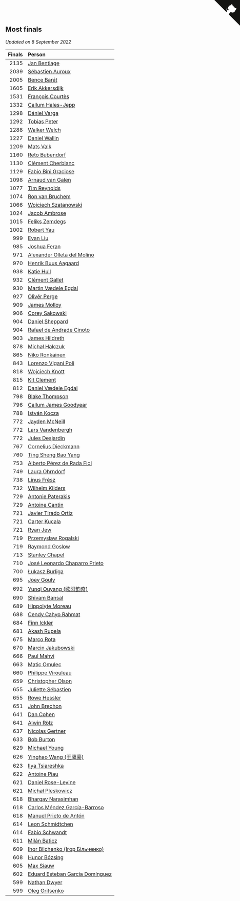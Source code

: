 ## Most finals

*Updated on  8 September 2022*

| Finals | Person |
| ---: | :--- |
| 2135 | [Jan Bentlage](https://www.worldcubeassociation.org/persons/2010BENT01) |
| 2039 | [Sébastien Auroux](https://www.worldcubeassociation.org/persons/2008AURO01) |
| 2005 | [Bence Barát](https://www.worldcubeassociation.org/persons/2008BARA01) |
| 1605 | [Erik Akkersdijk](https://www.worldcubeassociation.org/persons/2005AKKE01) |
| 1531 | [François Courtès](https://www.worldcubeassociation.org/persons/2008COUR01) |
| 1332 | [Callum Hales-Jepp](https://www.worldcubeassociation.org/persons/2012HALE01) |
| 1298 | [Dániel Varga](https://www.worldcubeassociation.org/persons/2008VARG01) |
| 1292 | [Tobias Peter](https://www.worldcubeassociation.org/persons/2014PETE03) |
| 1288 | [Walker Welch](https://www.worldcubeassociation.org/persons/2011WELC01) |
| 1227 | [Daniel Wallin](https://www.worldcubeassociation.org/persons/2013WALL03) |
| 1209 | [Mats Valk](https://www.worldcubeassociation.org/persons/2007VALK01) |
| 1160 | [Reto Bubendorf](https://www.worldcubeassociation.org/persons/2012BUBE01) |
| 1130 | [Clément Cherblanc](https://www.worldcubeassociation.org/persons/2014CHER05) |
| 1129 | [Fabio Bini Graciose](https://www.worldcubeassociation.org/persons/2010GRAC02) |
| 1098 | [Arnaud van Galen](https://www.worldcubeassociation.org/persons/2006GALE01) |
| 1077 | [Tim Reynolds](https://www.worldcubeassociation.org/persons/2005REYN01) |
| 1074 | [Ron van Bruchem](https://www.worldcubeassociation.org/persons/2003BRUC01) |
| 1066 | [Wojciech Szatanowski](https://www.worldcubeassociation.org/persons/2011SZAT01) |
| 1024 | [Jacob Ambrose](https://www.worldcubeassociation.org/persons/2010AMBR01) |
| 1015 | [Feliks Zemdegs](https://www.worldcubeassociation.org/persons/2009ZEMD01) |
| 1002 | [Robert Yau](https://www.worldcubeassociation.org/persons/2009YAUR01) |
| 999 | [Evan Liu](https://www.worldcubeassociation.org/persons/2009LIUE01) |
| 985 | [Joshua Feran](https://www.worldcubeassociation.org/persons/2011FERA01) |
| 971 | [Alexander Olleta del Molino](https://www.worldcubeassociation.org/persons/2008OLLE01) |
| 970 | [Henrik Buus Aagaard](https://www.worldcubeassociation.org/persons/2006BUUS01) |
| 938 | [Katie Hull](https://www.worldcubeassociation.org/persons/2010HULL01) |
| 932 | [Clément Gallet](https://www.worldcubeassociation.org/persons/2004GALL02) |
| 930 | [Martin Vædele Egdal](https://www.worldcubeassociation.org/persons/2013EGDA02) |
| 927 | [Olivér Perge](https://www.worldcubeassociation.org/persons/2007PERG01) |
| 909 | [James Molloy](https://www.worldcubeassociation.org/persons/2011MOLL01) |
| 906 | [Corey Sakowski](https://www.worldcubeassociation.org/persons/2011SAKO01) |
| 904 | [Daniel Sheppard](https://www.worldcubeassociation.org/persons/2009SHEP01) |
| 904 | [Rafael de Andrade Cinoto](https://www.worldcubeassociation.org/persons/2007CINO01) |
| 903 | [James Hildreth](https://www.worldcubeassociation.org/persons/2009HILD01) |
| 878 | [Michał Halczuk](https://www.worldcubeassociation.org/persons/2006HALC01) |
| 865 | [Niko Ronkainen](https://www.worldcubeassociation.org/persons/2010RONK01) |
| 843 | [Lorenzo Vigani Poli](https://www.worldcubeassociation.org/persons/2007POLI01) |
| 818 | [Wojciech Knott](https://www.worldcubeassociation.org/persons/2011KNOT01) |
| 815 | [Kit Clement](https://www.worldcubeassociation.org/persons/2008CLEM01) |
| 812 | [Daniel Vædele Egdal](https://www.worldcubeassociation.org/persons/2013EGDA01) |
| 798 | [Blake Thompson](https://www.worldcubeassociation.org/persons/2010THOM03) |
| 796 | [Callum James Goodyear](https://www.worldcubeassociation.org/persons/2012GOOD02) |
| 788 | [István Kocza](https://www.worldcubeassociation.org/persons/2005KOCZ01) |
| 772 | [Jayden McNeill](https://www.worldcubeassociation.org/persons/2012MCNE01) |
| 772 | [Lars Vandenbergh](https://www.worldcubeassociation.org/persons/2003VAND01) |
| 772 | [Jules Desjardin](https://www.worldcubeassociation.org/persons/2010DESJ01) |
| 767 | [Cornelius Dieckmann](https://www.worldcubeassociation.org/persons/2009DIEC01) |
| 760 | [Ting Sheng Bao Yang](https://www.worldcubeassociation.org/persons/2008BAOY01) |
| 753 | [Alberto Pérez de Rada Fiol](https://www.worldcubeassociation.org/persons/2011FIOL01) |
| 749 | [Laura Ohrndorf](https://www.worldcubeassociation.org/persons/2009OHRN01) |
| 738 | [Linus Frész](https://www.worldcubeassociation.org/persons/2011FRES01) |
| 732 | [Wilhelm Kilders](https://www.worldcubeassociation.org/persons/2010KILD02) |
| 729 | [Antonie Paterakis](https://www.worldcubeassociation.org/persons/2012PATE01) |
| 729 | [Antoine Cantin](https://www.worldcubeassociation.org/persons/2010CANT02) |
| 721 | [Javier Tirado Ortiz](https://www.worldcubeassociation.org/persons/2009TIRA01) |
| 721 | [Carter Kucala](https://www.worldcubeassociation.org/persons/2015KUCA01) |
| 721 | [Ryan Jew](https://www.worldcubeassociation.org/persons/2008JEWR01) |
| 719 | [Przemysław Rogalski](https://www.worldcubeassociation.org/persons/2013ROGA02) |
| 719 | [Raymond Goslow](https://www.worldcubeassociation.org/persons/2014GOSL01) |
| 713 | [Stanley Chapel](https://www.worldcubeassociation.org/persons/2016CHAP04) |
| 710 | [José Leonardo Chaparro Prieto](https://www.worldcubeassociation.org/persons/2011CHAP01) |
| 700 | [Łukasz Burliga](https://www.worldcubeassociation.org/persons/2013BURL01) |
| 695 | [Joey Gouly](https://www.worldcubeassociation.org/persons/2007GOUL01) |
| 692 | [Yunqi Ouyang (欧阳韵奇)](https://www.worldcubeassociation.org/persons/2007YUNQ01) |
| 690 | [Shivam Bansal](https://www.worldcubeassociation.org/persons/2011BANS02) |
| 689 | [Hippolyte Moreau](https://www.worldcubeassociation.org/persons/2008MORE02) |
| 688 | [Cendy Cahyo Rahmat](https://www.worldcubeassociation.org/persons/2010RAHM02) |
| 684 | [Finn Ickler](https://www.worldcubeassociation.org/persons/2012ICKL01) |
| 681 | [Akash Rupela](https://www.worldcubeassociation.org/persons/2012RUPE01) |
| 675 | [Marco Rota](https://www.worldcubeassociation.org/persons/2009ROTA01) |
| 670 | [Marcin Jakubowski](https://www.worldcubeassociation.org/persons/2007JAKU01) |
| 666 | [Paul Mahvi](https://www.worldcubeassociation.org/persons/2012MAHV01) |
| 663 | [Matic Omulec](https://www.worldcubeassociation.org/persons/2010OMUL02) |
| 660 | [Philippe Virouleau](https://www.worldcubeassociation.org/persons/2008VIRO01) |
| 659 | [Christopher Olson](https://www.worldcubeassociation.org/persons/2009OLSO01) |
| 655 | [Juliette Sébastien](https://www.worldcubeassociation.org/persons/2014SEBA01) |
| 655 | [Rowe Hessler](https://www.worldcubeassociation.org/persons/2007HESS01) |
| 651 | [John Brechon](https://www.worldcubeassociation.org/persons/2010BREC01) |
| 641 | [Dan Cohen](https://www.worldcubeassociation.org/persons/2007COHE01) |
| 641 | [Alwin Rölz](https://www.worldcubeassociation.org/persons/2016ROLZ01) |
| 637 | [Nicolas Gertner](https://www.worldcubeassociation.org/persons/2013GERT01) |
| 633 | [Bob Burton](https://www.worldcubeassociation.org/persons/2003BURT01) |
| 629 | [Michael Young](https://www.worldcubeassociation.org/persons/2008YOUN02) |
| 626 | [Yinghao Wang (王鹰豪)](https://www.worldcubeassociation.org/persons/2010WANG07) |
| 623 | [Ilya Tsiareshka](https://www.worldcubeassociation.org/persons/2012TERE01) |
| 622 | [Antoine Piau](https://www.worldcubeassociation.org/persons/2008PIAU01) |
| 621 | [Daniel Rose-Levine](https://www.worldcubeassociation.org/persons/2015ROSE01) |
| 621 | [Michał Pleskowicz](https://www.worldcubeassociation.org/persons/2009PLES01) |
| 618 | [Bhargav Narasimhan](https://www.worldcubeassociation.org/persons/2011NARA02) |
| 618 | [Carlos Méndez García-Barroso](https://www.worldcubeassociation.org/persons/2010GARC02) |
| 618 | [Manuel Prieto de Antón](https://www.worldcubeassociation.org/persons/2015ANTO04) |
| 614 | [Leon Schmidtchen](https://www.worldcubeassociation.org/persons/2010SCHM01) |
| 614 | [Fabio Schwandt](https://www.worldcubeassociation.org/persons/2014SCHW02) |
| 611 | [Milán Baticz](https://www.worldcubeassociation.org/persons/2005BATI01) |
| 609 | [Ihor Bilchenko (Ігор Більченко)](https://www.worldcubeassociation.org/persons/2011BILC01) |
| 608 | [Hunor Bózsing](https://www.worldcubeassociation.org/persons/2009BOZS01) |
| 605 | [Max Siauw](https://www.worldcubeassociation.org/persons/2017SIAU02) |
| 602 | [Eduard Esteban García Domínguez](https://www.worldcubeassociation.org/persons/2011EDUA01) |
| 599 | [Nathan Dwyer](https://www.worldcubeassociation.org/persons/2011DWYE02) |
| 599 | [Oleg Gritsenko](https://www.worldcubeassociation.org/persons/2011GRIT01) |


<a href="https://github.com/JustinTimeCuber/wca_statistics" class="github-corner" aria-label="View source on Github"><svg width="80" height="80" viewBox="0 0 250 250" style="fill:#151513; color:#fff; position: absolute; top: 0; border: 0; right: 0;" aria-hidden="true"><path d="M0,0 L115,115 L130,115 L142,142 L250,250 L250,0 Z"></path><path d="M128.3,109.0 C113.8,99.7 119.0,89.6 119.0,89.6 C122.0,82.7 120.5,78.6 120.5,78.6 C119.2,72.0 123.4,76.3 123.4,76.3 C127.3,80.9 125.5,87.3 125.5,87.3 C122.9,97.6 130.6,101.9 134.4,103.2" fill="currentColor" style="transform-origin: 130px 106px;" class="octo-arm"></path><path d="M115.0,115.0 C114.9,115.1 118.7,116.5 119.8,115.4 L133.7,101.6 C136.9,99.2 139.9,98.4 142.2,98.6 C133.8,88.0 127.5,74.4 143.8,58.0 C148.5,53.4 154.0,51.2 159.7,51.0 C160.3,49.4 163.2,43.6 171.4,40.1 C171.4,40.1 176.1,42.5 178.8,56.2 C183.1,58.6 187.2,61.8 190.9,65.4 C194.5,69.0 197.7,73.2 200.1,77.6 C213.8,80.2 216.3,84.9 216.3,84.9 C212.7,93.1 206.9,96.0 205.4,96.6 C205.1,102.4 203.0,107.8 198.3,112.5 C181.9,128.9 168.3,122.5 157.7,114.1 C157.9,116.9 156.7,120.9 152.7,124.9 L141.0,136.5 C139.8,137.7 141.6,141.9 141.8,141.8 Z" fill="currentColor" class="octo-body"></path></svg></a><style>.github-corner:hover .octo-arm{animation:octocat-wave 560ms ease-in-out}@keyframes octocat-wave{0%,100%{transform:rotate(0)}20%,60%{transform:rotate(-25deg)}40%,80%{transform:rotate(10deg)}}@media (max-width:500px){.github-corner:hover .octo-arm{animation:none}.github-corner .octo-arm{animation:octocat-wave 560ms ease-in-out}}</style>
